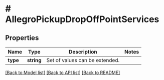 # # AllegroPickupDropOffPointServices

## Properties

Name | Type | Description | Notes
------------ | ------------- | ------------- | -------------
**type** | **string** | Set of values can be extended. |

[[Back to Model list]](../../README.md#models) [[Back to API list]](../../README.md#endpoints) [[Back to README]](../../README.md)

